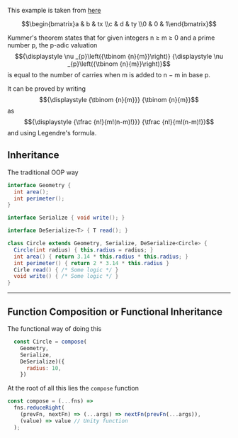 
This example is taken from [here](https://github.com/vonloxx/js13k-2019)

<script type="text/javascript" id="MathJax-script" async
  src="https://cdn.jsdelivr.net/npm/mathjax@3/es5/tex-mml-chtml.js">
</script>

$$\begin{bmatrix}a & b & tx \\c & d & ty \\0 & 0 & 1\end{bmatrix}$$

Kummer's theorem states that for given integers n ≥ m ≥ 0 and a prime number p, the p-adic valuation $${\displaystyle \nu _{p}\left({\tbinom {n}{m}}\right)} {\displaystyle \nu _{p}\left({\tbinom {n}{m}}\right)}$$ is equal to the number of carries when m is added to n − m in base p.

It can be proved by writing $${\displaystyle {\tbinom {n}{m}}} {\tbinom  {n}{m}}$$ as $${\displaystyle {\tfrac {n!}{m!(n-m)!}}} {\tfrac  {n!}{m!(n-m)!}}$$ and using Legendre's formula.

## Inheritance

The traditional OOP way

```java
interface Geometry {
  int area();
  int perimeter();
}

interface Serialize { void write(); }

interface DeSerialize<T> { T read(); }

class Circle extends Geometry, Serialize, DeSerialize<Circle> {
  Circle(int radius) { this.radius = radius; }
  int area() { return 3.14 * this.radius * this.radius; }
  int perimeter() { return 2 * 3.14 * this.radius }
  Cirle read() { /* Some logic */ }
  void write() { /* Some logic */ }
}
```

---

## Function Composition or Functional Inheritance

The functional way of doing this

```js
  const Circle = compose(
    Geometry,
    Serialize,
    DeSerialize)({
      radius: 10,
    })
```

At the root of all this lies the `compose` function

```js
const compose = (...fns) =>
  fns.reduceRight(
    (prevFn, nextFn) => (...args) => nextFn(prevFn(...args)),
    (value) => value // Unity function
  );
```
